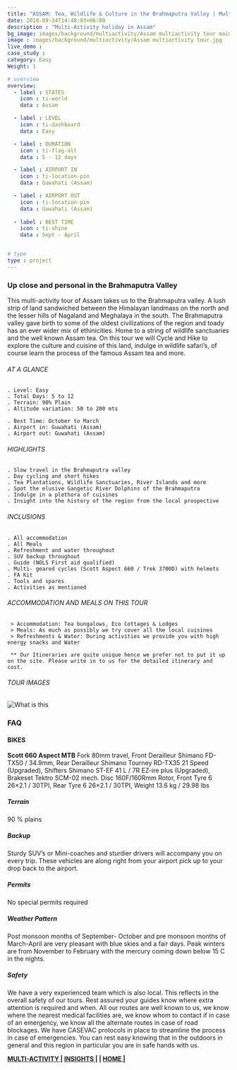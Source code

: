 ```yaml
---
title: "ASSAM: Tea, Wildlife & Culture in the Brahmaputra Valley | Multi-Activity Tour"
date: 2018-09-24T14:48:03+06:00
description : "Multi-Activity holiday in Assam"
bg_image: images/background/multiactivity/Assam multiactivity tour main.jpg
image : images/background/multiactivity/Assam multiactivity tour.jpg
live_demo : 
case_study : 
category: Easy
Weight: 1

# overview
overview:
  - label : STATES
    icon : ti-world
    data : Assam

  - label : LEVEL
    icon : ti-dashboard
    data : Easy

  - label : DURATION
    icon : ti-flag-alt
    data : 5 - 12 days

  - label : AIRPORT IN
    icon : ti-location-pin
    data : Guwahati (Assam)

  - label : AIRPORT OUT
    icon : ti-location-pin
    data : Guwahati (Assam)
    
  - label : BEST TIME
    icon : ti-shine
    data : Sept - April


# type
type : project
---
```


### Up close and personal in the Brahmaputra Valley

This multi-activity tour of Assam takes us to the Brahmaputra valley. A lush strip of land sandwiched between the Himalayan landmass on the north and the lesser hills of Nagaland and Meghalaya in the south. The Brahmaputra valley gave birth to some of the oldest civilizations of the region and toady has an ever wider mix of ethinicities. Home to a string of wildlife sanctuaries and the well known Assam tea. On this tour we will Cycle and Hike to explore the culture and cuisine of this land, indulge in wildlife safari’s, of course learn the process of the famous Assam tea and more.



###### AT A GLANCE
```
. Level: Easy
. Total Days: 5 to 12
. Terrain: 90% Plain 
. Altitude variation: 50 to 200 mts

. Best Time: October to March
. Airport in: Guwahati (Assam)
. Airport out: Guwahati (Assam)
```




###### HIGHLIGHTS
```
. Slow travel in the Brahmaputra valley
. Day cycling and short hikes
. Tea Plantations, Wildlife Sanctuaries, River Islands and more
. Spot the elusive Gangetic River Dolphins of the Brahmaputra
. Indulge in a plethora of cuisines
. Insight into the history of the region from the local prospective
```

###### INCLUSIONS
```
. All accommodation
. All Meals
. Refreshment and water throughout
. SUV backup throughout
. Guide (NOLS First aid qualified)
. Multi- geared cycles (Scott Aspect 660 / Trek 3700D) with helmets
. FA Kit
. Tools and spares
. Activities as mentioned
```
###### ACCOMMODATION AND MEALS ON THIS TOUR

```
 > Accommodation: Tea bungalows, Eco Cottages & Lodges
 > Meals: As much as possibly we try cover all the local cuisines
 > Refreshments & Water: During activities we provide you with high energy snacks and Water 
```

``` ** Our Itineraries are quite unique hence we prefer not to put it up on the site. Please write in to us for the detailed itinerary and cost.```

###### TOUR IMAGES

![What is this](/images/background/multiactivity/Assammultiactivitygallery.jpg)

### FAQ

#### BIKES

**Scott 660 Aspect MTB**
Fork 80mm travel, Front Derailleur Shimano FD-TX50 / 34.9mm, Rear Derailleur Shimano Tourney RD-TX35 21 Speed (Upgraded), Shifters Shimano ST-EF 41 L / 7R EZ-ire plus (Upgraded), Brakeset Tektro SCM-02 mech. Disc 160F/160Rmm Rotor, Front Tyre 6 26×2.1 / 30TPI, Rear Tyre 6 26×2.1 / 30TPI, Weight 13.6 kg / 29.98 lbs


##### Terrain

90 % plains

##### Backup
Sturdy SUV’s or Mini-coaches and sturdier drivers will accompany you on every trip. These vehicles are along right from your airport pick up to your drop back to the airport.

##### Permits
No special permits required

##### Weather Pattern
Post monsoon months of September- October and pre monsoon months of March-April are very pleasant with blue skies and a fair days. Peak winters are from November to February with the mercury coming down below 15 C in the nights.

##### Safety 
We have a very experienced team which is also local. This reflects in the overall safety of our tours. Rest assured your guides know where extra attention is required and when. All our routes are well known to us, we know where the nearest medical facilities are, we know whom to contact if in case of an emergency, we know all the alternate routes in case of road blockages. We have CASEVAC protocols in place to streamline the process in case of emergencies. You can rest easy knowing that in the outdoors in general and this region in particular you are in safe hands with us.

**[MULTI-ACTIVITY  ](http://localhost:61734/multiactivity/)       |  [INSIGHTS |](http://localhost:60325/insights/) |  [HOME |](http://localhost:60325/)**
